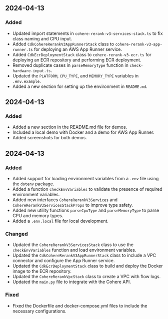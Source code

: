 ## 2024-04-13

### Added
- Updated import statements in `cohere-rerank-v3-services-stack.ts` to fix class naming and CPU input.
- Added `CdkCohereRerankV3AppRunnerStack` class to `cohere-rerank-v3-app-runner.ts` for deploying an AWS App Runner service.
- Added `CdkEcrDeploymentStack` class to `cohere-rerank-v3-ecr.ts` for deploying an ECR repository and performing ECR deployment.
- Removed duplicate cases in `parseMemoryType` function in `check-hardware-input.ts`.
- Updated the `PLATFORM`, `CPU_TYPE`, and `MEMORY_TYPE` variables in `.env.example`.
- Added a new section for setting up the environment in `README.md`.

## 2024-04-13

### Added
- Added a new section in the README.md file for demos.
- Included a local demo with Docker and a demo for AWS App Runner.
- Added screenshots for both demos.

## 2024-04-13

### Added
- Added support for loading environment variables from a `.env` file using the `dotenv` package.
- Added a function `checkEnvVariables` to validate the presence of required environment variables.
- Added new interfaces `CohereRerankV3Services` and `CohereRerankV3ServicesStackProps` to improve type safety.
- Added new utility functions `parseCpuType` and `parseMemoryType` to parse CPU and memory types.
- Added a `.env.local` file for local development.

### Changed
- Updated the `CohereRerankV3ServicesStack` class to use the `checkEnvVariables` function and load environment variables.
- Updated the `CdkCohereRerankV3AppRunnerStack` class to include a VPC connector and configure the App Runner service.
- Updated the `CdkEcrDeploymentStack` class to build and deploy the Docker image to the ECR repository.
- Updated the `CohereRerankVpcStack` class to create a VPC with flow logs.
- Updated the `main.py` file to integrate with the Cohere API.

### Fixed
- Fixed the Dockerfile and docker-compose.yml files to include the necessary configurations.